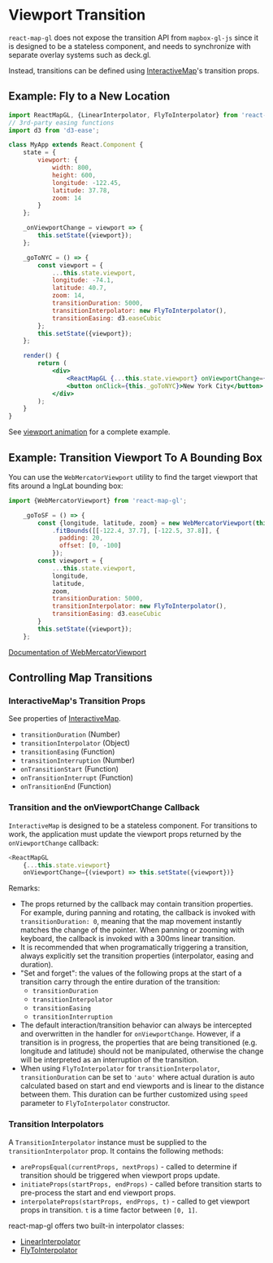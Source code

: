 # Viewport Transition

`react-map-gl` does not expose the transition API from `mapbox-gl-js` since it is designed to be a stateless component, and needs to synchronize with separate overlay systems such as deck.gl.

Instead, transitions can be defined using [InteractiveMap](/docs/api-reference/interactive-map.md)'s transition props.

## Example: Fly to a New Location

```jsx
import ReactMapGL, {LinearInterpolator, FlyToInterpolator} from 'react-map-gl';
// 3rd-party easing functions
import d3 from 'd3-ease';

class MyApp extends React.Component {
    state = {
        viewport: {
            width: 800,
            height: 600,
            longitude: -122.45,
            latitude: 37.78,
            zoom: 14
        }
    };

    _onViewportChange = viewport => {
        this.setState({viewport});
    };

    _goToNYC = () => {
        const viewport = {
            ...this.state.viewport,
            longitude: -74.1,
            latitude: 40.7,
            zoom: 14,
            transitionDuration: 5000,
            transitionInterpolator: new FlyToInterpolator(),
            transitionEasing: d3.easeCubic
        };
        this.setState({viewport});
    };

    render() {
        return (
            <div>
                <ReactMapGL {...this.state.viewport} onViewportChange={this._onViewportChange} />
                <button onClick={this._goToNYC}>New York City</button>
            </div>
        );
    }
}
```

See [viewport animation](#examples/viewport-animation) for a complete example.


## Example: Transition Viewport To A Bounding Box

You can use the `WebMercatorViewport` utility to find the target viewport that fits around a lngLat bounding box:

```js
import {WebMercatorViewport} from 'react-map-gl';
```

```js
    _goToSF = () => {
        const {longitude, latitude, zoom} = new WebMercatorViewport(this.state.viewport)
            .fitBounds([[-122.4, 37.7], [-122.5, 37.8]], {
              padding: 20,
              offset: [0, -100]
            });
        const viewport = {
            ...this.state.viewport,
            longitude,
            latitude,
            zoom,
            transitionDuration: 5000,
            transitionInterpolator: new FlyToInterpolator(),
            transitionEasing: d3.easeCubic
        }
        this.setState({viewport});
    };
```

[Documentation of WebMercatorViewport](https://visgl.github.io/react-map-gl/docs/api-reference/web-mercator-viewport)


## Controlling Map Transitions

### InteractiveMap's Transition Props

See properties of [InteractiveMap](/docs/api-reference/interactive-map.md##transitions).

- `transitionDuration` (Number)
- `transitionInterpolator` (Object)
- `transitionEasing` (Function)
- `transitionInterruption` (Number)
- `onTransitionStart` (Function)
- `onTransitionInterrupt` (Function)
- `onTransitionEnd` (Function)


### Transition and the onViewportChange Callback

`InteractiveMap` is designed to be a stateless component. For transitions to work, the application must update the viewport props returned by the `onViewportChange` callback:

```js
<ReactMapGL
    {...this.state.viewport}
    onViewportChange={(viewport) => this.setState({viewport})}
```

Remarks:
- The props returned by the callback may contain transition properties. For example, during panning and rotating, the callback is invoked with `transitionDuration: 0`, meaning that the map movement instantly matches the change of the pointer. When panning or zooming with keyboard, the callback is invoked with a 300ms linear transition.
- It is recommended that when programatically triggering a transition, always explicitly set the transition properties (interpolator, easing and duration).
- "Set and forget": the values of the following props at the start of a transition carry through the entire duration of the transition:
  + `transitionDuration`
  + `transitionInterpolator`
  + `transitionEasing`
  + `transitionInterruption`
- The default interaction/transition behavior can always be intercepted and overwritten in the handler for `onViewportChange`. However, if a transition is in progress, the properties that are being transitioned (e.g. longitude and latitude) should not be manipulated, otherwise the change will be interpreted as an interruption of the transition.
- When using `FlyToInterpolator` for `transitionInterpolator`, `transitionDuration` can be set to `'auto'` where actual duration is auto calculated based on start and end viewports and is linear to the distance between them. This duration can be further customized using `speed` parameter to `FlyToInterpolator` constructor.


### Transition Interpolators

A `TransitionInterpolator` instance must be supplied to the `transitionInterpolator` prop. It contains the following methods:

- `arePropsEqual(currentProps, nextProps)` - called to determine if transition should be triggered when viewport props update.
- `initiateProps(startProps, endProps)` - called before transition starts to pre-process the start and end viewport props.
- `interpolateProps(startProps, endProps, t)` - called to get viewport props in transition. `t` is a time factor between `[0, 1]`.

react-map-gl offers two built-in interpolator classes:

- [LinearInterpolator](/docs/api-reference/linear-interpolator.md)
- [FlyToInterpolator](/docs/api-reference/fly-to-interpolator.md)
